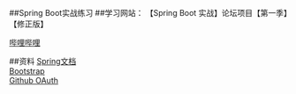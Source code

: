 ##Spring Boot实战练习
##学习网站：
【Spring Boot 实战】论坛项目【第一季】【修正版】

[哔哩哔哩](https://www.bilibili.com/video/av65117012?p=1)

##资料
[Spring文档](https://spring.io/guides)   
[Bootstrap](https://v3.bootcss.com/getting-started/#download)   
[Github OAuth](https://developer.github.com/apps/building-oauth-apps/creating-an-oauth-app/)
